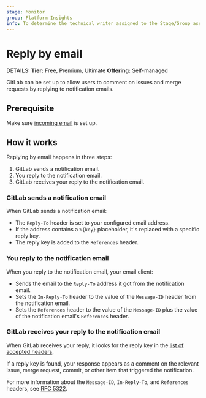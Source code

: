 ```yaml
---
stage: Monitor
group: Platform Insights
info: To determine the technical writer assigned to the Stage/Group associated with this page, see https://handbook.gitlab.com/handbook/product/ux/technical-writing/#assignments
---
```


# Reply by email

DETAILS:
**Tier:** Free, Premium, Ultimate
**Offering:** Self-managed

GitLab can be set up to allow users to comment on issues and merge requests by
replying to notification emails.

## Prerequisite

Make sure [incoming email](incoming_email.md) is set up.

## How it works

Replying by email happens in three steps:

1. GitLab sends a notification email.
1. You reply to the notification email.
1. GitLab receives your reply to the notification email.

### GitLab sends a notification email

When GitLab sends a notification email:

- The `Reply-To` header is set to your configured email address.
- If the address contains a `%{key}` placeholder, it's replaced with a specific reply key.
- The reply key is added to the `References` header.

### You reply to the notification email

When you reply to the notification email, your email client:

- Sends the email to the `Reply-To` address it got from the notification email.
- Sets the `In-Reply-To` header to the value of the `Message-ID` header from the
  notification email.
- Sets the `References` header to the value of the `Message-ID` plus the value of
  the notification email's `References` header.

### GitLab receives your reply to the notification email

When GitLab receives your reply, it looks for the reply key in the
[list of accepted headers](incoming_email.md#accepted-headers).

If a reply key is found, your response appears as a comment on the relevant issue,
merge request, commit, or other item that triggered the notification.

For more information about the `Message-ID`, `In-Reply-To`, and `References` headers,
see [RFC 5322](https://www.rfc-editor.org/rfc/rfc5322#section-3.6.4).
